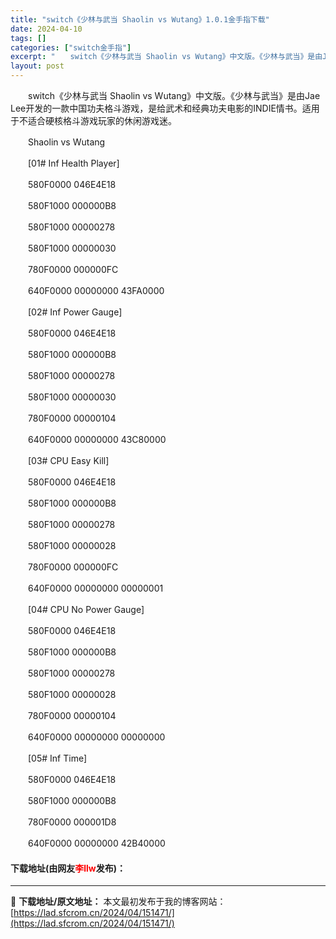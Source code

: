 ```yaml
---
title: "switch《少林与武当 Shaolin vs Wutang》1.0.1金手指下载"
date: 2024-04-10
tags: []
categories: ["switch金手指"]
excerpt: "　　switch《少林与武当 Shaolin vs Wutang》中文版。《少林与武当》是由Jae Lee开发的一款中国功夫格斗游戏，是给武术和经典功夫电影的INDIE情书。适用于不适合硬核格斗游戏玩家的休闲游戏迷。 　　Shaolin vs Wutang 　　[01# Inf Health Pla&hellip;"
layout: post
---
```


 <p>　　switch《少林与武当 Shaolin vs Wutang》中文版。《少林与武当》是由Jae Lee开发的一款中国功夫格斗游戏，是给武术和经典功夫电影的INDIE情书。适用于不适合硬核格斗游戏玩家的休闲游戏迷。</p> <p>　　Shaolin vs Wutang</p> <p>　　[01# Inf Health Player]</p> <p>　　580F0000 046E4E18</p> <p>　　580F1000 000000B8</p> <p>　　580F1000 00000278</p> <p>　　580F1000 00000030</p> <p>　　780F0000 000000FC</p> <p>　　640F0000 00000000 43FA0000</p> <p>　　[02# Inf Power Gauge]</p> <p>　　580F0000 046E4E18</p> <p>　　580F1000 000000B8</p> <p>　　580F1000 00000278</p> <p>　　580F1000 00000030</p> <p>　　780F0000 00000104</p> <p>　　640F0000 00000000 43C80000</p> <p>　　[03# CPU Easy Kill]</p> <p>　　580F0000 046E4E18</p> <p>　　580F1000 000000B8</p> <p>　　580F1000 00000278</p> <p>　　580F1000 00000028</p> <p>　　780F0000 000000FC</p> <p>　　640F0000 00000000 00000001</p> <p>　　[04# CPU No Power Gauge]</p> <p>　　580F0000 046E4E18</p> <p>　　580F1000 000000B8</p> <p>　　580F1000 00000278</p> <p>　　580F1000 00000028</p> <p>　　780F0000 00000104</p> <p>　　640F0000 00000000 00000000</p> <p>　　[05# Inf Time]</p> <p>　　580F0000 046E4E18</p> <p>　　580F1000 000000B8</p> <p>　　780F0000 000001D8</p> <p>　　640F0000 00000000 42B40000</p> <p><h4>下载地址(由网友<font color="red">李llw</font>发布)：</h4></p> 

---
📖 **下载地址/原文地址：** 本文最初发布于我的博客网站：[https://lad.sfcrom.cn/2024/04/151471/](https://lad.sfcrom.cn/2024/04/151471/)
